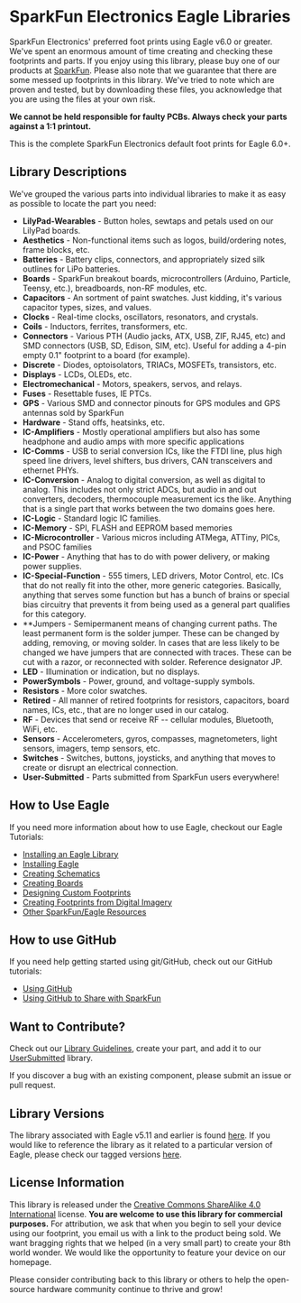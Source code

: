 SparkFun Electronics Eagle Libraries
====================================

SparkFun Electronics' preferred foot prints using Eagle v6.0 or greater. 
We've spent an enormous amount of time creating and checking these footprints and parts. 
If you enjoy using this library, please buy one of our products at [SparkFun](http://www.sparkfun.com). 
Please also note that we guarantee that there are some messed up footprints in this library. 
We've tried to note which are proven and tested, but by downloading these files, you acknowledge that you are using the files at your own risk. 

**We cannot be held responsible for faulty PCBs.  Always check your parts against a 1:1 printout.**

This is the complete SparkFun Electronics default foot prints for Eagle 6.0+. 

Library Descriptions
----------------

We've grouped the various parts into individual libraries to make it as easy as possible to locate the part you need:

* **LilyPad-Wearables** - Button holes, sewtaps and petals used on our LilyPad boards. 
* **Aesthetics** - Non-functional items such as logos, build/ordering notes, frame blocks, etc. 
* **Batteries** - Battery clips, connectors, and appropriately sized silk outlines for LiPo batteries. 
* **Boards** - SparkFun breakout boards, microcontrollers (Arduino, Particle, Teensy, etc.), breadboards, non-RF modules, etc. 
* **Capacitors** - An sortment of paint swatches. Just kidding, it's various capacitor types, sizes, and values.
* **Clocks** - Real-time clocks, oscillators, resonators, and crystals.
* **Coils** - Inductors, ferrites, transformers, etc.
* **Connectors** - Various PTH (Audio jacks, ATX, USB, ZIF, RJ45, etc) and SMD connectors (USB, SD, Edison, SIM, etc). Useful for adding a 4-pin empty 0.1" footprint to a board (for example). 
* **Discrete** - Diodes, optoisolators, TRIACs, MOSFETs, transistors, etc. 
* **Displays** - LCDs, OLEDs, etc. 
* **Electromechanical** - Motors, speakers, servos, and relays. 
* **Fuses** - Resettable fuses, IE PTCs.
* **GPS** - Various SMD and connector pinouts for GPS modules and GPS antennas sold by SparkFun
* **Hardware** - Stand offs, heatsinks, etc.
* **IC-Amplifiers** - Mostly operational amplifiers but also has some headphone and audio amps with more specific applications
* **IC-Comms** - USB to serial conversion ICs, like the FTDI line, plus high speed line drivers, level shifters, bus drivers, CAN transceivers and ethernet PHYs. 
* **IC-Conversion** - Analog to digital conversion, as well as digital to analog. This includes not only strict ADCs, but audio in and out converters, decoders, thermocouple measurement ics the like. Anything that is a single part that works between the two domains goes here. 
* **IC-Logic** - Standard logic IC families.
* **IC-Memory** - SPI, FLASH and EEPROM based memories
* **IC-Microcontroller** - Various micros including ATMega, ATTiny, PICs, and PSOC families
* **IC-Power** - Anything that has to do with power delivery, or making power supplies. 
* **IC-Special-Function** - 555 timers, LED drivers, Motor Control, etc. ICs that do not really fit into the other, more generic categories. Basically, anything that serves some function but has a bunch of brains or special bias circuitry that prevents it from being used as a general part qualifies for this category. 
* **Jumpers - Semipermanent means of changing current paths. The least permanent form is the solder jumper. These can be changed by adding, removing, or moving solder. In cases that are less likely to be changed we have jumpers that are connected with traces. These can be cut with a razor, or reconnected with solder. Reference designator JP. 
* **LED** - Illumination or indication, but no displays. 
* **PowerSymbols** - Power, ground, and voltage-supply symbols. 
* **Resistors** - More color swatches.
* **Retired** - All manner of retired footprints for resistors, capacitors, board names, ICs, etc., that are no longer used in our catalog. 
* **RF** - Devices that send or receive RF -- cellular modules, Bluetooth, WiFi, etc. 
* **Sensors** - Accelerometers, gyros, compasses, magnetometers, light sensors, imagers, temp sensors, etc. 
* **Switches** - Switches, buttons, joysticks, and anything that moves to create or disrupt an electrical connection. 
* **User-Submitted** - Parts submitted from SparkFun users everywhere!

How to Use Eagle
----------------

If you need more information about how to use Eagle, checkout our Eagle Tutorials: 

* [Installing an Eagle Library](https://learn.sparkfun.com/tutorials/how-to-install-and-setup-eagle#using-the-sparkfun-libraries)
* [Installing Eagle](https://learn.sparkfun.com/tutorials/how-to-install-and-setup-eagle)
* [Creating Schematics](https://learn.sparkfun.com/tutorials/using-eagle-schematic)
* [Creating Boards](https://learn.sparkfun.com/tutorials/using-eagle-board-layout)
* [Designing Custom Footprints](https://learn.sparkfun.com/tutorials/designing-pcbs-smd-footprints)
* [Creating Footprints from Digital Imagery](https://learn.sparkfun.com/tutorials/making-custom-footprints-in-eagle)
* [Other SparkFun/Eagle Resources](https://www.sparkfun.com/eagle)

How to use GitHub
-----------------

If you need help getting started using git/GitHub, check out our GitHub tutorials:
* [Using GitHub](https://learn.sparkfun.com/tutorials/using-github)
* [Using GitHub to Share with SparkFun](https://learn.sparkfun.com/tutorials/using-github-to-share-with-sparkfun)

Want to Contribute?
-------------------

Check out our [Library Guidelines](https://github.com/sparkfun/SparkFun-Eagle-Libraries/wiki), create your part, and add it to our [UserSubmitted](https://github.com/sparkfun/SparkFun-Eagle-Libraries/blob/master/User-Submitted.lbr) library.

If you discover a bug with an existing component, please submit an issue or pull request.

Library Versions
----------------

The library associated with Eagle v5.11 and earlier is found [here](https://github.com/sparkfun/Old-SparkFun-Eagle-Library).
If you would like to reference the library as it related to a particular version of Eagle, please check our tagged versions [here](https://github.com/sparkfun/SparkFun-Eagle-Libraries/releases). 


License Information
-------------------

This library is released under the [Creative Commons ShareAlike 4.0 International](https://creativecommons.org/licenses/by-sa/4.0/) license. 
**You are welcome to use this library for commercial purposes.**
For attribution, we ask that when you begin to sell your device using our footprint, you email us with a link to the product being sold. 
We want bragging rights that we helped (in a very small part) to create your 8th world wonder. 
We would like the opportunity to feature your device on our homepage.

Please consider contributing back to this library or others to help the open-source hardware community continue to thrive and grow! 
